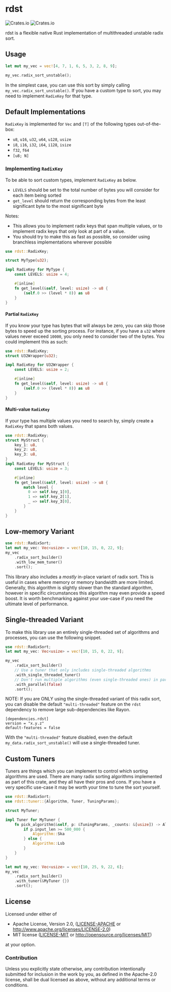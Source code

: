 # rdst

![Crates.io](https://img.shields.io/crates/l/rdst?style=flat-square)
![Crates.io](https://img.shields.io/crates/v/rdst?style=flat-square)

rdst is a flexible native Rust implementation of multithreaded unstable radix sort.

## Usage

```rust
let mut my_vec = vec![4, 7, 1, 6, 5, 3, 2, 8, 9];

my_vec.radix_sort_unstable();
```

In the simplest case, you can use this sort by simply calling `my_vec.radix_sort_unstable()`. If you have a custom type to sort, you may need to implement `RadixKey` for that type.

## Default Implementations

`RadixKey` is implemented for `Vec` and `[T]` of the following types out-of-the-box:

 * `u8`, `u16`, `u32`, `u64`, `u128`, `usize`
 * `i8`, `i16`, `i32`, `i64`, `i128`, `isize`
 * `f32`, `f64`
 * `[u8; N]`

### Implementing `RadixKey`

To be able to sort custom types, implement `RadixKey` as below.

 * `LEVELS` should be set to the total number of bytes you will consider for each item being sorted
 * `get_level` should return the corresponding bytes from the least significant byte to the most significant byte

Notes:
* This allows you to implement radix keys that span multiple values, or to implement radix keys that only look at part of a value.
* You should try to make this as fast as possible, so consider using branchless implementations wherever possible

```rust
use rdst::RadixKey;

struct MyType(u32);

impl RadixKey for MyType {
    const LEVELS: usize = 4;

    #[inline]
    fn get_level(&self, level: usize) -> u8 {
        (self.0 >> (level * 8)) as u8
    }
}
```

#### Partial `RadixKey`

If you know your type has bytes that will always be zero, you can skip those bytes to speed up the sorting process. For instance, if you have a `u32` where values never exceed `10000`, you only need to consider two of the bytes. You could implement this as such:

```rust
use rdst::RadixKey;
struct U32Wrapper(u32);

impl RadixKey for U32Wrapper {
    const LEVELS: usize = 2;

    #[inline]
    fn get_level(&self, level: usize) -> u8 {
        (self.0 >> (level * 8)) as u8
    }
}
```

#### Multi-value `RadixKey`

If your type has multiple values you need to search by, simply create a `RadixKey` that spans both values.

```rust
use rdst::RadixKey;
struct MyStruct {
    key_1: u8,
    key_2: u8,
    key_3: u8,
}
impl RadixKey for MyStruct {
    const LEVELS: usize = 3;

    #[inline]
    fn get_level(&self, level: usize) -> u8 {
        match level {
          0 => self.key_1[0],
          1 => self.key_2[1],
          _ => self.key_3[0],
        }
    }
}
```

## Low-memory Variant

```rust
use rdst::RadixSort;
let mut my_vec: Vec<usize> = vec![10, 15, 0, 22, 9];
my_vec
    .radix_sort_builder()
    .with_low_mem_tuner()
    .sort();
```

This library also includes a _mostly_ in-place variant of radix sort. This is useful in cases where memory or memory bandwidth are more limited. Generally, this algorithm is slightly slower than the standard algorithm, however in specific circumstances this algorithm may even provide a speed boost. It is worth benchmarking against your use-case if you need the ultimate level of performance.

## Single-threaded Variant

To make this library use an entirely single-threaded set of algorithms and processes, you can use the following snippet.

```rust
use rdst::RadixSort;
let mut my_vec: Vec<usize> = vec![10, 15, 0, 22, 9];

my_vec
    .radix_sort_builder()
    // Use a tuner that only includes single-threaded algorithms
    .with_single_threaded_tuner()
    // Don't run multiple algorithms (even single-threaded ones) in parallel
    .with_parallel(false)
    .sort();
```

NOTE: If you are ONLY using the single-threaded variant of this radix sort, you can disable the default `"multi-threaded"` feature on the `rdst` dependency to remove large sub-dependencies like Rayon.

```
[dependencies.rdst]
version = "x.y.z"
default-features = false
```

With the `"multi-threaded"` feature disabled, even the default `my_data.radix_sort_unstable()` will use a single-threaded tuner.

## Custom Tuners

Tuners are things which you can implement to control which sorting algorithms are used. There are many radix sorting algorithms implemented as part of this crate, and they all have their pros and cons. If you have a very specific use-case it may be worth your time to tune the sort yourself.

```rust
use rdst::RadixSort;
use rdst::tuner::{Algorithm, Tuner, TuningParams};

struct MyTuner;

impl Tuner for MyTuner {
    fn pick_algorithm(&self, p: &TuningParams, _counts: &[usize]) -> Algorithm {
        if p.input_len >= 500_000 {
            Algorithm::Ska
        } else {
            Algorithm::Lsb
        }
    }
}

let mut my_vec: Vec<usize> = vec![10, 25, 9, 22, 6];
my_vec
    .radix_sort_builder()
    .with_tuner(&MyTuner {})
    .sort();
```

## License

Licensed under either of

* Apache License, Version 2.0, ([LICENSE-APACHE](LICENSE-APACHE) or http://www.apache.org/licenses/LICENSE-2.0)
* MIT license ([LICENSE-MIT](LICENSE-MIT) or http://opensource.org/licenses/MIT)

at your option.

### Contribution

Unless you explicitly state otherwise, any contribution intentionally submitted for inclusion in the work by you, as defined in the Apache-2.0 license, shall be dual licensed as above, without any additional terms or conditions.

